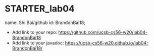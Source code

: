 # STARTER_lab04
name: Shi Bai/github id: BrandonBai18;
* Add link to your repo: https://github.com/ucsb-cs56-w20/lab04-BrandonBai18
* Add link to your javadoc: https://ucsb-cs56-w20.github.io/lab04-BrandonBai18/


